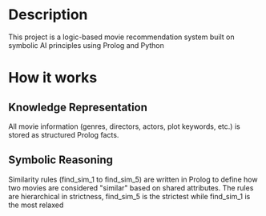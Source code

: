 # Description

This project is a logic-based movie recommendation system built on symbolic AI principles using Prolog and Python

# How it works

## Knowledge Representation
All movie information (genres, directors, actors, plot keywords, etc.) is stored as structured Prolog facts.

## Symbolic Reasoning
Similarity rules (find_sim_1 to find_sim_5) are written in Prolog to define how two movies are considered "similar" based on shared attributes. The rules are hierarchical in strictness, find_sim_5 is the strictest while find_sim_1 is the most relaxed



